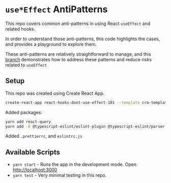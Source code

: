 # `use*Effect` AntiPatterns

This repo covers common anti-patterns in using React `useEffect` and related hooks.

In order to understand those anti-patterns, this code highlights the cases, and provides
a playground to explore them.

These anti-patterns are relatively straightforward to manage, and this
[branch](https://github.com/jazeee/react-hooks-dont-use-effect-101/compare/jazeee-fix-anti-pattern?expand=1)
demonstrates how to address these patterns and reduce risks related to `useEffect`

## Setup

This repo was created using Create React App.

```bash
create-react-app react-hooks-dont-use-effect-101 --template cra-template-typescript
```

Added packages:

```bash
yarn add react-query
yarn add -D @typescript-eslint/eslint-plugin @typescript-eslint/parser eslint eslint-config-airbnb eslint-config-prettier eslint-plugin-prettier prettier
```

Added `.prettierrc`, and `eslintrc.js`

## Available Scripts

* `yarn start` - Runs the app in the development mode. Open [http://localhost:3000](http://localhost:3000)
* `yarn test` - Very minimal testing in this repo.
